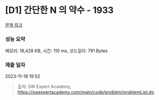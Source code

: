 # [D1] 간단한 N 의 약수 - 1933 

[문제 링크](https://swexpertacademy.com/main/code/problem/problemDetail.do?contestProbId=AV5PhcWaAKIDFAUq) 

### 성능 요약

메모리: 18,428 KB, 시간: 110 ms, 코드길이: 791 Bytes

### 제출 일자

2023-11-18 19:52



> 출처: SW Expert Academy, https://swexpertacademy.com/main/code/problem/problemList.do